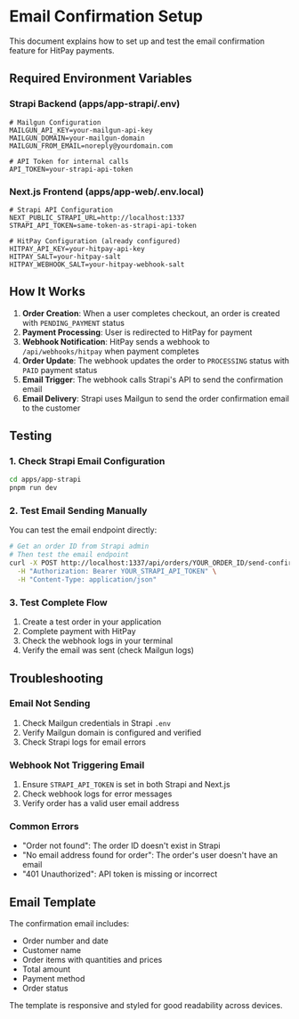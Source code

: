 # Email Confirmation Setup

This document explains how to set up and test the email confirmation feature for HitPay payments.

## Required Environment Variables

### Strapi Backend (apps/app-strapi/.env)
```env
# Mailgun Configuration
MAILGUN_API_KEY=your-mailgun-api-key
MAILGUN_DOMAIN=your-mailgun-domain
MAILGUN_FROM_EMAIL=noreply@yourdomain.com

# API Token for internal calls
API_TOKEN=your-strapi-api-token
```

### Next.js Frontend (apps/app-web/.env.local)
```env
# Strapi API Configuration
NEXT_PUBLIC_STRAPI_URL=http://localhost:1337
STRAPI_API_TOKEN=same-token-as-strapi-api-token

# HitPay Configuration (already configured)
HITPAY_API_KEY=your-hitpay-api-key
HITPAY_SALT=your-hitpay-salt
HITPAY_WEBHOOK_SALT=your-hitpay-webhook-salt
```

## How It Works

1. **Order Creation**: When a user completes checkout, an order is created with `PENDING_PAYMENT` status
2. **Payment Processing**: User is redirected to HitPay for payment
3. **Webhook Notification**: HitPay sends a webhook to `/api/webhooks/hitpay` when payment completes
4. **Order Update**: The webhook updates the order to `PROCESSING` status with `PAID` payment status
5. **Email Trigger**: The webhook calls Strapi's API to send the confirmation email
6. **Email Delivery**: Strapi uses Mailgun to send the order confirmation email to the customer

## Testing

### 1. Check Strapi Email Configuration
```bash
cd apps/app-strapi
pnpm run dev
```

### 2. Test Email Sending Manually
You can test the email endpoint directly:
```bash
# Get an order ID from Strapi admin
# Then test the email endpoint
curl -X POST http://localhost:1337/api/orders/YOUR_ORDER_ID/send-confirmation-email \
  -H "Authorization: Bearer YOUR_STRAPI_API_TOKEN" \
  -H "Content-Type: application/json"
```

### 3. Test Complete Flow
1. Create a test order in your application
2. Complete payment with HitPay
3. Check the webhook logs in your terminal
4. Verify the email was sent (check Mailgun logs)

## Troubleshooting

### Email Not Sending
1. Check Mailgun credentials in Strapi `.env`
2. Verify Mailgun domain is configured and verified
3. Check Strapi logs for email errors

### Webhook Not Triggering Email
1. Ensure `STRAPI_API_TOKEN` is set in both Strapi and Next.js
2. Check webhook logs for error messages
3. Verify order has a valid user email address

### Common Errors
- "Order not found": The order ID doesn't exist in Strapi
- "No email address found for order": The order's user doesn't have an email
- "401 Unauthorized": API token is missing or incorrect

## Email Template

The confirmation email includes:
- Order number and date
- Customer name
- Order items with quantities and prices
- Total amount
- Payment method
- Order status

The template is responsive and styled for good readability across devices.